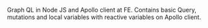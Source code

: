 Graph QL in Node JS and Apollo client at FE.
Contains basic Query, mutations and local variables with reactive variables on Apollo client.
